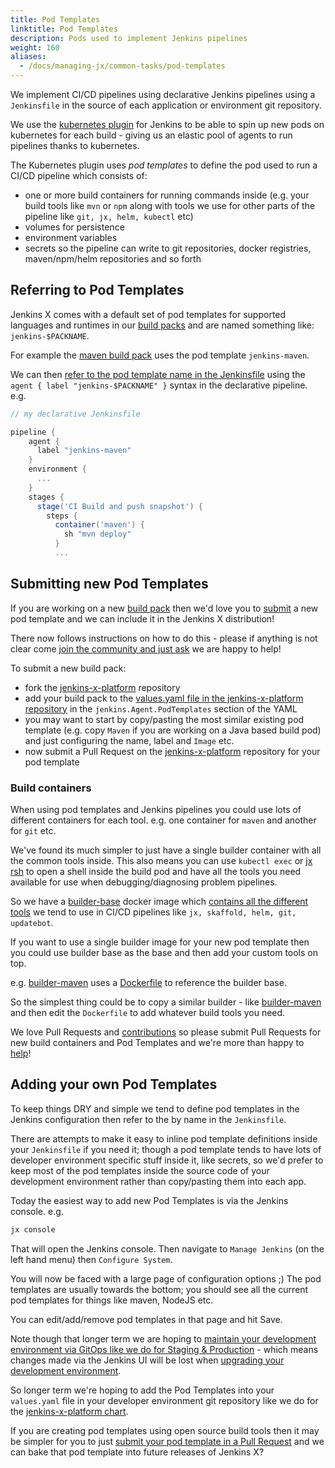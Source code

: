 ```yaml
---
title: Pod Templates
linktitle: Pod Templates
description: Pods used to implement Jenkins pipelines
weight: 160
aliases:
  - /docs/managing-jx/common-tasks/pod-templates
---
```


We implement CI/CD pipelines using declarative Jenkins pipelines using a `Jenkinsfile` in the source of each application or environment git repository.

We use the [kubernetes plugin](https://github.com/jenkinsci/kubernetes-plugin) for Jenkins to be able to spin up new pods on kubernetes for each build - giving us an elastic pool of agents to run pipelines thanks to kubernetes.

The Kubernetes plugin uses _pod templates_ to define the pod used to run a CI/CD pipeline which consists of:

* one or more build containers for running commands inside (e.g. your build tools like `mvn` or `npm` along with tools we use for other parts of the pipeline like `git, jx, helm, kubectl` etc)
* volumes for persistence
* environment variables
* secrets so the pipeline can write to git repositories, docker registries, maven/npm/helm repositories and so forth

## Referring to Pod Templates

Jenkins X comes with a default set of pod templates for supported languages and runtimes in our [build packs](/architecture/build-packs/) and are named something like: `jenkins-$PACKNAME`.

For example the [maven build pack](https://github.com/jenkins-x-buildpacks/jenkins-x-kubernetes/blob/master/packs/maven/) uses the pod template `jenkins-maven`.

We can then [refer to the pod template name in the Jenkinsfile](https://github.com/jenkins-x-buildpacks/jenkins-x-kubernetes/blob/master/packs/maven/Jenkinsfile#L1-L4) using the `agent { label "jenkins-$PACKNAME" }` syntax in the declarative pipeline. e.g.

```groovy
// my declarative Jenkinsfile

pipeline {
    agent {
      label "jenkins-maven"
    }
    environment {
      ...
    }
    stages {
      stage('CI Build and push snapshot') {
        steps {
          container('maven') {
            sh "mvn deploy"
          }
          ...
```

## Submitting new Pod Templates

If you are working on a new [build pack](/architecture/build-packs/) then we'd love you to [submit](/docs/contributing/) a new pod template and we can include it in the Jenkins X distribution!

There now follows instructions on how to do this - please if anything is not clear come [join the community and just ask](/community/) we are happy to help!

To submit a new build pack:

* fork the [jenkins-x-platform](https://github.com/jenkins-x/jenkins-x-platform/) repository
* add your build pack to the [values.yaml file in the jenkins-x-platform repository](https://github.com/jenkins-x/jenkins-x-platform/blob/master/jenkins-x-platform/values.yaml) in the `jenkins.Agent.PodTemplates` section of the YAML
* you may want to start by copy/pasting the most similar existing pod template (e.g. copy `Maven` if you are working on a Java based build pod) and just configuring the name, label and `Image` etc.
* now submit a Pull Request on the [jenkins-x-platform](https://github.com/jenkins-x/jenkins-x-platform/) repository for your pod template

### Build containers

When using pod templates and Jenkins pipelines you could use lots of different containers for each tool. e.g. one container for `maven` and another for `git` etc.

We've found its much simpler to just have a single builder container with all the common tools inside. This also means you can use `kubectl exec` or [jx rsh](/commands/jx_rsh/) to open a shell inside the build pod and have all the tools you need available for use when debugging/diagnosing problem pipelines.

So we have a [builder-base](https://github.com/jenkins-x/builder-base) docker image which [contains all the different tools](https://github.com/jenkins-x/builder-base/blob/master/Dockerfile#L21-L70) we tend to use in CI/CD pipelines like `jx, skaffold, helm, git, updatebot`.

If you want to use a single builder image for your new pod template then you could use builder base as the base and then add your custom tools on top.

e.g. [builder-maven](https://github.com/jenkins-x/jenkins-x-builders/tree/master/builder-maven) uses a [Dockerfile](https://github.com/jenkins-x/jenkins-x-builders/blob/master/builder-maven/Dockerfile#L1) to reference the builder base.

So the simplest thing could be to copy a similar builder - like [builder-maven](https://github.com/jenkins-x/jenkins-x-builders/tree/master/builder-maven) and then edit the `Dockerfile` to add whatever build tools you need.

We love Pull Requests and [contributions](/docs/contributing/) so please submit Pull Requests for new build containers and Pod Templates and we're more than happy to [help](/docs/contributing/)!

## Adding your own Pod Templates

To keep things DRY and simple we tend to define pod templates in the Jenkins configuration then refer to the by name in the `Jenkinsfile`.

There are attempts to make it easy to inline pod template definitions inside your `Jenkinsfile` if you need it; though a pod template tends to have lots of developer environment specific stuff inside it, like secrets, so we'd prefer to keep most of the pod templates inside the source code of your development environment rather than copy/pasting them into each app.

Today the easiest way to add new Pod Templates is via the Jenkins console. e.g.

```sh
jx console
```

That will open the Jenkins console. Then navigate to `Manage Jenkins` (on the left hand menu) then `Configure System`.

You will now be faced with a large page of configuration options ;) The pod templates are usually towards the bottom; you should see all the current pod templates for things like maven, NodeJS etc.

You can edit/add/remove pod templates in that page and hit Save.

Note though that longer term we are hoping to [maintain your development environment via GitOps like we do for Staging & Production](https://github.com/jenkins-x/jx/issues/604) - which means changes made via the Jenkins UI will be lost when [upgrading your development environment](/commands/deprecation/).

So longer term we're hoping to add the Pod Templates into your `values.yaml` file in your developer environment git repository like we do for the [jenkins-x-platform chart](https://github.com/jenkins-x/jenkins-x-platform/blob/master/values.yaml#L194-L431).

If you are creating pod templates using open source build tools then it may be simpler for you to just [submit your pod template in a Pull Request](#submitting-new-pod-templates) and we can bake that pod template into future releases of Jenkins X?

